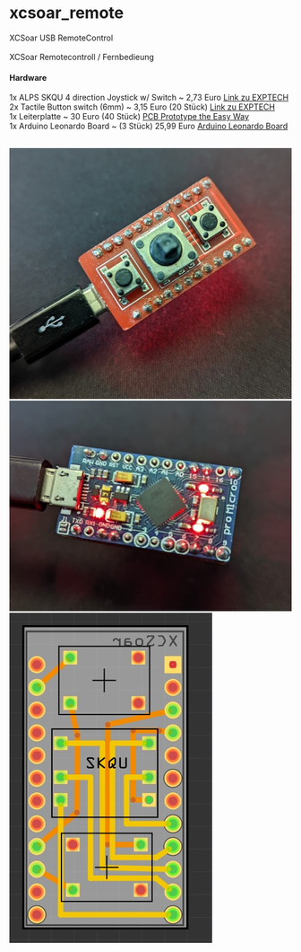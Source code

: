 # xcsoar_remote
XCSoar USB RemoteControl
<br>
<br>
XCSoar Remotecontroll / Fernbedieung
<br>
#### Hardware ####
1x ALPS SKQU 4 direction Joystick w/ Switch ~ 2,73 Euro <a href="https://www.exp-tech.de/zubehoer/tasterschalter/4727/alps-skqu-4-direction-joystick-w/switch">Link zu EXPTECH</a><br>
2x Tactile Button switch (6mm) ~ 3,15 Euro (20 Stück) <a href="https://www.exp-tech.de/zubehoer/tasterschalter/6974/tactile-button-switch-6mm-x-20-pack">Link zu EXPTECH</a><br>
1x Leiterplatte ~ 30 Euro (40 Stück)  <a href="https://www.pcbway.com/">PCB Prototype the Easy Way</a><br>
1x Arduino Leonardo Board ~ (3 Stück) 25,99 Euro <a href="https://www.amazon.de/gp/product/B07FQBQ4Z6/ref=ppx_yo_dt_b_search_asin_title?ie=UTF8&psc=1">Arduino Leonardo Board</a>

<br>
<img src="/img/joystick-up.jpg">
<br>
<img src="/img/joystick-down.jpg">
<br>
<img src="/img/joystick-leiterplatte.jpg">
